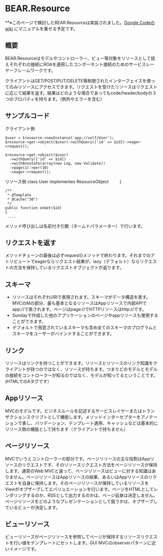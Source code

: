 # BEAR.Resource

**※このページで検討したBEAR.Resourceは実装されました。[Google Codeのwiki](http://code.google.com/p/bearsunday/wiki/manual?tm=6) にマニュアルを乗せる予定です。

## 概要

BEAR.Resourceはモデルやコントローラー、ビュー等対象をリソースとして捉えそれぞれの接続にROAを適用したコンポーネント接続のためのサービスレーヤーフレームワークです。

クライアントはGET/POST/PUT/DELETE等制限されたインターフェイスを使ってのみリソースにアクセスできます。リクエストを受けたリソースはリクエストに応じて結果を返す。結果はどのような場合であってもcode/header/bodyの３つのプロパティを持ちます。（例外やエラーを含む）

## サンプルコード
クライアント側

    $user = $resource->newInstance('app://self/User');
    $resource->get->object($user)->withQuery(['id' => $id])->eager->request();
    
    $resource->get->object($user)
      ->withQuery(['id' => $id])
      ->withAnnotate(array(new Log, new Validate))
      ->page(1)->per(10)
      ->eager->request();
リソース側
    class User implementes ResourceObject
　　 {
     
    /**
     * @Template
     * @Cache("30")
     */
    public function onGet($id)
    {
     ....

メソッド呼び出しは名前付き引数（ネームドパラメーター）で行います。

## リクエストを返す

メソッドチェーンの最後は必ずrequest()メソッドで終わります。それまでのアトリビュートでeagerならリクエスト結果が、lazy（デフォルト）ならリクエストの方法を保持しているリクエストオブジェクトが返ります。


## スキーマ

 * リソースはそれぞれURIで表現されます。スキーマがデータ構造を表す。MVCのMの部分、最も基本となるリソースはAppリソースで内部APIでapp://で表されます。ページはpage://でHTTPリソースはhttp://です。
 * Sundayで作成した他のアプリケーションのページやappリソースも使用することができます。
 * デフォルトで用意されているスキーマも含め全てのスキーマのプログラムとスキーマをユーザーがバインドすることができます。

## リンク

リソースはリンクを持つことができます。リソースとリソースのリンク知識をクライアントが持つのではなく、リソースが持ちます。つまりどのモデルとモデルの接続をコントローラーが知るのではなく、モデルが知ってるということです。(HTMLでのAタグです）

## Appリソース
MVCのモデルです。ビジネスルールを記述するサービスレイヤーまたはトランザクションスクリプトとして機能します。メソッドインターセプターをアノテーションで表し、バリデーション、テンプレート適用、キャッシュなどは基本的にリソース側の機能として持ちます（クライアントで持ちません）

## ページリソース

MVCでいうとコントローラーの部分です。ページリソースの主な役割はAppリソースのリクエストです、そのリソースリクエスト方法をページリソースが保持します。通常のWeb MVCと違って、ページリソースはビューに対する知識はありません。ページリソースはAppリソースの結果、あるいはAppリソースのリクエストを自身に保持します。そのページリソースが保持しているリソースをViewがオブザーブしてエバリュエーションを行います。ページをHTMLとしてレンダリングするのか、RSSとして出力するのかは、ページ自身は決定しません。ぺージリソースをどのようなプレゼンテーションとして扱うかは、オブザーブしているビューが決定します。

## ビューリソース

ビューリソースがページリソースを参照してページが保持するリソースリクエストを行い値をテンプレートにセットします。GUI MVCのobserverパターンに近いイメージです。